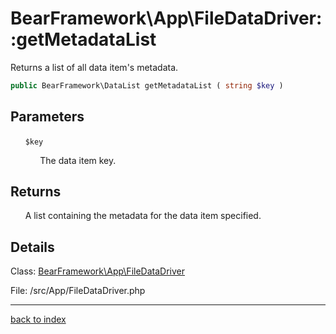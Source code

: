 # BearFramework\App\FileDataDriver::getMetadataList

Returns a list of all data item's metadata.

```php
public BearFramework\DataList getMetadataList ( string $key )
```

## Parameters

&nbsp;&nbsp;&nbsp;&nbsp;&nbsp;&nbsp;`$key`

&nbsp;&nbsp;&nbsp;&nbsp;&nbsp;&nbsp;&nbsp;&nbsp;&nbsp;&nbsp;&nbsp;&nbsp;The data item key.

## Returns

&nbsp;&nbsp;&nbsp;&nbsp;&nbsp;&nbsp;A list containing the metadata for the data item specified.

## Details

Class: [BearFramework\App\FileDataDriver](bearframework.app.filedatadriver.class.md)

File: /src/App/FileDataDriver.php

---

[back to index](index.md)

